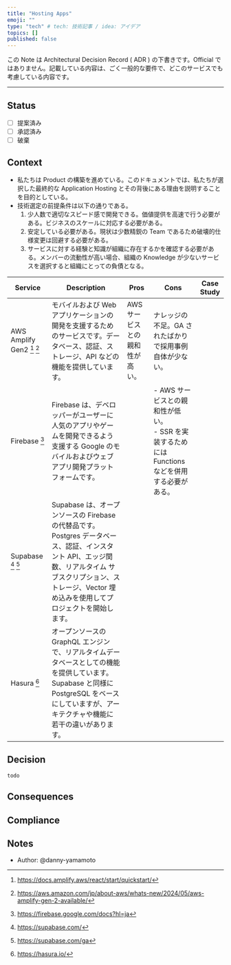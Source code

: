 ```yaml
---
title: "Hosting Apps"
emoji: ""
type: "tech" # tech: 技術記事 / idea: アイデア
topics: []
published: false
---
```

この Note は Architectural Decision Record ( ADR ) の下書きです。Official ではありません。記載している内容は、ごく一般的な要件で、どこのサービスでも考慮している内容です。

---

## Status
- [ ] 提案済み
- [ ] 承認済み
- [ ] 破棄

## Context
- 私たちは Product の構築を進めている。このドキュメントでは、私たちが選択した最終的な Application Hosting とその背後にある理由を説明することを目的としている。
- 技術選定の前提条件は以下の通りである。
    1. 少人数で適切なスピード感で開発できる。価値提供を高速で行う必要がある。ビジネスのスケールに対応する必要がある。
    1. 安定している必要がある。現状は少数精鋭の Team であるため破壊的仕様変更は回避する必要がある。
    1. サービスに対する経験と知識が組織に存在するかを確認する必要がある。メンバーの流動性が高い場合、組織の Knowledge が少ないサービスを選択すると組織にとっての負債となる。

|Service|Description|Pros|Cons|Case Study|
|----|----|----|----|----|
|AWS Amplify Gen2 [^4] [^3]|モバイルおよび Web アプリケーションの開発を支援するためのサービスです。データベース、認証、ストレージ、API などの機能を提供しています。|AWS サービスとの親和性が高い。|ナレッジの不足。GA されたばかりで採用事例自体が少ない。||
|Firebase [^5]|Firebase は、デベロッパーがユーザーに人気のアプリやゲームを開発できるよう支援する Google のモバイルおよびウェブアプリ開発プラットフォームです。||- AWS サービスとの親和性が低い。<br>- SSR を実装するためには Functions などを併用する必要がある。||
|Supabase [^1] [^6]|Supabase は、オープンソースの Firebase の代替品です。Postgres データベース、認証、インスタント API、エッジ関数、リアルタイム サブスクリプション、ストレージ、Vector 埋め込みを使用してプロジェクトを開始します。||||
|Hasura [^2]|オープンソースの GraphQL エンジンで、リアルタイムデータベースとしての機能を提供しています。Supabase と同様に PostgreSQL をベースにしていますが、アーキテクチャや機能に若干の違いがあります。||||

## Decision
`todo`

## Consequences

## Compliance

## Notes
- Author: @danny-yamamoto

[^1]: https://supabase.com/
[^2]: https://hasura.io/
[^3]: https://aws.amazon.com/jp/about-aws/whats-new/2024/05/aws-amplify-gen-2-available/
[^4]: https://docs.amplify.aws/react/start/quickstart/
[^5]: https://firebase.google.com/docs?hl=ja
[^6]: https://supabase.com/ga
